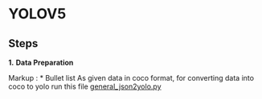 # YOLOV5
## Steps
**1.** **Data Preparation**

Markup : * Bullet list As given data in coco format, for converting data into coco to yolo run this file [general_json2yolo.py](https://github.com/HimaniVaishnav/YOLOV5/blob/main/coco_to_yolo/general_json2yolo.py)



